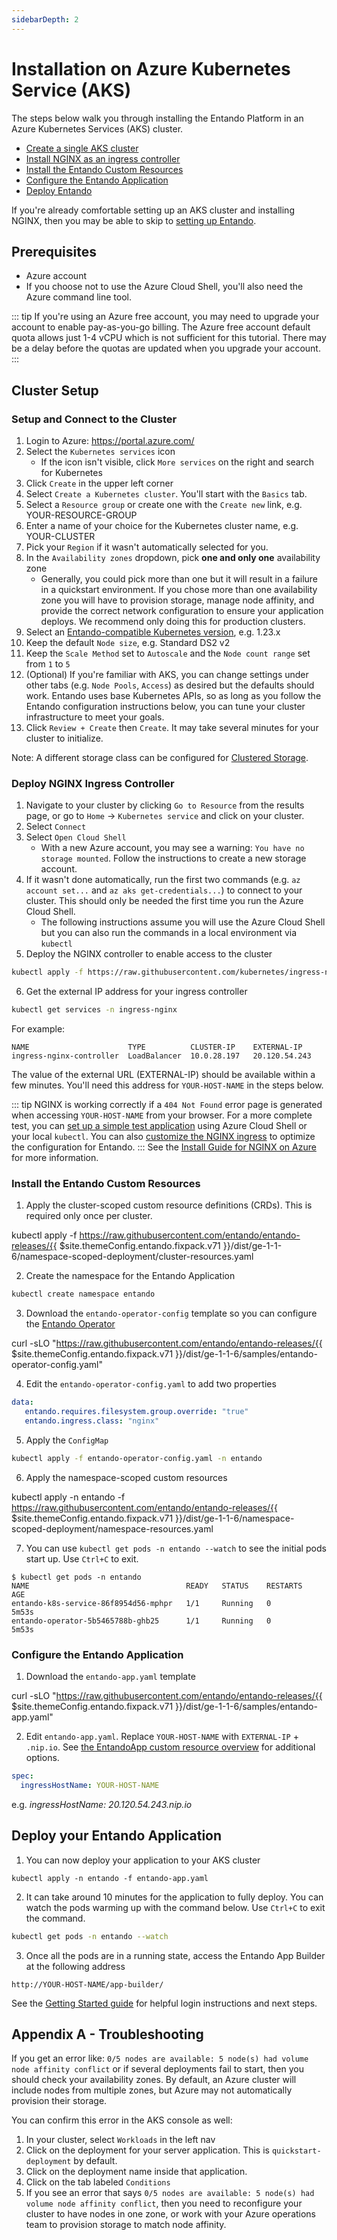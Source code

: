 ```yaml
---
sidebarDepth: 2
---
```



# Installation on Azure Kubernetes Service (AKS)

The steps below walk you through installing the Entando Platform in an Azure Kubernetes Services (AKS) cluster.

- [Create a single AKS cluster](#cluster-setup)
- [Install NGINX as an ingress controller](#deploy-nginx-ingress-controller)
- [Install the Entando Custom Resources](#install-the-entando-custom-resources)
- [Configure the Entando Application](#configure-the-entando-application)
- [Deploy Entando](#deploy-your-entando-application)

If you're already comfortable setting up an AKS cluster and installing NGINX, then you may be able to skip to [setting up Entando](#install-the-entando-custom-resources).

## Prerequisites

- Azure account
- If you choose not to use the Azure Cloud Shell, you'll also need the Azure command line tool.

::: tip
If you're using an Azure free account, you may need to upgrade your account to enable pay-as-you-go billing. The Azure free account default quota allows just 1-4 vCPU which is not sufficient for this tutorial. There may be a delay before the quotas are updated when you upgrade your account.
:::

## Cluster Setup

### Setup and Connect to the Cluster

1. Login to Azure: <https://portal.azure.com/>
2. Select the `Kubernetes services` icon
    - If the icon isn't visible, click `More services` on the right and search for Kubernetes
3. Click `Create` in the upper left corner
4. Select `Create a Kubernetes cluster`. You'll start with the `Basics` tab.
5. Select a `Resource group` or create one with the `Create new` link, e.g. YOUR-RESOURCE-GROUP
6. Enter a name of your choice for the Kubernetes cluster name, e.g. YOUR-CLUSTER
7. Pick your `Region` if it wasn't automatically selected for you.
8. In the `Availability zones` dropdown, pick __one and only one__ availability zone
    - Generally, you could pick more than one but it will result in a failure in a quickstart environment. If you chose more than one availability zone you will have to provision storage, manage node affinity, and provide the correct network configuration to ensure your application deploys. We recommend only doing this for production clusters.
9. Select an [Entando-compatible Kubernetes version](https://www.entando.com/page/en/compatibility-guide), e.g. 1.23.x
10. Keep the default `Node size`, e.g. Standard DS2 v2
11. Keep the `Scale Method` set to `Autoscale` and the `Node count range` set from `1` to `5`
12. (Optional) If you're familiar with AKS, you can change settings under other tabs (e.g. `Node Pools`, `Access`) as desired but the defaults should work. Entando uses base Kubernetes APIs, so as long as you follow the Entando configuration instructions below, you can tune your cluster infrastructure to meet your goals.
13. Click `Review + Create` then `Create`. It may take several minutes for your cluster to initialize. 

Note: A different storage class can be configured for [Clustered Storage](./gke-install.md#appendix-configuring-clustered-storage).

### Deploy NGINX Ingress Controller

1. Navigate to your cluster by clicking `Go to Resource` from the results page, or go to `Home` → `Kubernetes service` and click on your cluster.
2. Select `Connect`
3. Select `Open Cloud Shell`
   - With a new Azure account, you may see a warning: `You have no storage mounted`. Follow the instructions to create a new storage account.
4. If it wasn't done automatically, run the first two commands (e.g. `az account set...` and `az aks get-credentials...`) to connect to your cluster. This should only be needed the first time you run the Azure Cloud Shell.
    - The following instructions assume you will use the Azure Cloud Shell but you can also run the commands in a local environment via `kubectl`
5. Deploy the NGINX controller to enable access to the cluster
``` sh
kubectl apply -f https://raw.githubusercontent.com/kubernetes/ingress-nginx/controller-v1.3.0/deploy/static/provider/cloud/deploy.yaml 
```
6. Get the external IP address for your ingress controller
``` sh
kubectl get services -n ingress-nginx
```
For example:
``` 
NAME                      TYPE          CLUSTER-IP    EXTERNAL-IP                        
ingress-nginx-controller  LoadBalancer  10.0.28.197   20.120.54.243
```
The value of the external URL (EXTERNAL-IP) should be available within a few minutes. You'll need this address for `YOUR-HOST-NAME` in the steps below.

::: tip
NGINX is working correctly if a `404 Not Found` error page is generated when accessing `YOUR-HOST-NAME` from your browser. For a more complete test, you can [set up a simple test application](../devops/manage-nginx.md#verify-the-nginx-ingress-install) using Azure Cloud Shell or your local `kubectl`. You can also [customize the NGINX ingress](../devops/manage-nginx.md#customize-the-nginx-configuration) to optimize the configuration for Entando.
:::
See the [Install Guide for NGINX on Azure](https://kubernetes.github.io/ingress-nginx/deploy/#azure) for more information.

### Install the Entando Custom Resources

1. Apply the cluster-scoped custom resource definitions (CRDs). This is required only once per cluster.

<EntandoCode>kubectl apply -f https://raw.githubusercontent.com/entando/entando-releases/{{ $site.themeConfig.entando.fixpack.v71 }}/dist/ge-1-1-6/namespace-scoped-deployment/cluster-resources.yaml
</EntandoCode>
   
2. Create the namespace for the Entando Application
```sh
kubectl create namespace entando
```
3. Download the `entando-operator-config` template so you can configure the [Entando Operator](../devops/entando-operator.md) 

<EntandoCode>curl -sLO "https://raw.githubusercontent.com/entando/entando-releases/{{ $site.themeConfig.entando.fixpack.v71 }}/dist/ge-1-1-6/samples/entando-operator-config.yaml"</EntandoCode>

4. Edit the `entando-operator-config.yaml` to add two properties
```yaml
data:
   entando.requires.filesystem.group.override: "true"
   entando.ingress.class: "nginx"
``` 

5. Apply the `ConfigMap`
```sh
kubectl apply -f entando-operator-config.yaml -n entando
```

6. Apply the namespace-scoped custom resources
   
<EntandoCode>kubectl apply -n entando -f https://raw.githubusercontent.com/entando/entando-releases/{{ $site.themeConfig.entando.fixpack.v71 }}/dist/ge-1-1-6/namespace-scoped-deployment/namespace-resources.yaml</EntandoCode>


7. You can use `kubectl get pods -n entando --watch` to see the initial pods start up. Use `Ctrl+C` to exit.
```
$ kubectl get pods -n entando
NAME                                   READY   STATUS    RESTARTS   AGE
entando-k8s-service-86f8954d56-mphpr   1/1     Running   0          5m53s
entando-operator-5b5465788b-ghb25      1/1     Running   0          5m53s
```

### Configure the Entando Application
1. Download the `entando-app.yaml` template

<EntandoCode>curl -sLO "https://raw.githubusercontent.com/entando/entando-releases/{{ $site.themeConfig.entando.fixpack.v71 }}/dist/ge-1-1-6/samples/entando-app.yaml"</EntandoCode>

2. Edit `entando-app.yaml`. Replace `YOUR-HOST-NAME` with `EXTERNAL-IP` + `.nip.io`. See [the EntandoApp custom resource overview](../../docs/consume/entandoapp-cr.md) for additional options.
```yaml
spec:
  ingressHostName: YOUR-HOST-NAME
```
e.g. _ingressHostName: 20.120.54.243.nip.io_

## Deploy your Entando Application
1. You can now deploy your application to your AKS cluster
```
kubectl apply -n entando -f entando-app.yaml
```
2. It can take around 10 minutes for the application to fully deploy. You can watch the pods warming up with the command below. Use `Ctrl+C` to exit the command.
```sh
kubectl get pods -n entando --watch
```
3. Once all the pods are in a running state, access the Entando App Builder at the following address
```
http://YOUR-HOST-NAME/app-builder/
```

See the [Getting Started guide](../../docs/getting-started/README.md#login-to-entando) for helpful login instructions and next steps. 

## Appendix A - Troubleshooting

If you get an error like: `0/5 nodes are available: 5 node(s) had volume node affinity conflict` or if several deployments fail to start, then you should check your availability zones. By default, an Azure cluster will include nodes from multiple zones, but Azure may not automatically provision their storage.

You can confirm this error in the AKS console as well:
1. In your cluster, select `Workloads` in the left nav
2. Click on the deployment for your server application. This is `quickstart-deployment` by default.
3. Click on the deployment name inside that application.
4. Click on the tab labeled `Conditions`
5. If you see an error that says `0/5 nodes are available: 5 node(s) had volume node affinity conflict`, then you need to reconfigure your cluster to have nodes in one zone, or work with your Azure operations team to provision storage to match node affinity.
